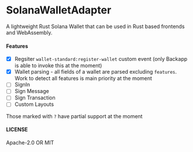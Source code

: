 # SolanaWalletAdapter
A lightweight Rust Solana Wallet that can be used in Rust based frontends and WebAssembly.

#### Features
- [x] Regsiter `wallet-standard:register-wallet` custom event (only Backapp is able to invoke this at the moment)
- [x] Wallet parsing - all fields of a wallet are parsed excluding `features`. Work to detect all features is main priority at the moment
- [ ] SignIn
- [ ] Sign Message
- [ ] Sign Transaction
- [ ] Custom Layouts 

Those marked with `?` have partial support at the moment

#### LICENSE
Apache-2.0 OR MIT

